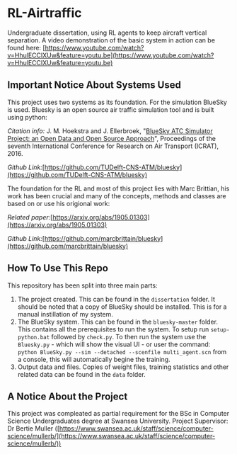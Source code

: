 
# RL-Airtraffic
Undergraduate dissertation, using RL agents to keep aircraft vertical separation. A video demonstration of the basic system in action can be found here: [https://www.youtube.com/watch?v=HhulECCIXUw&feature=youtu.be](https://www.youtube.com/watch?v=HhulECCIXUw&feature=youtu.be)

## Important Notice About Systems Used
This project uses two systems as its foundation. 
For the simulation BlueSky is used. Bluesky is an open source air traffic simulation tool and is built using python: 

*Citation info:* J. M. Hoekstra and J. Ellerbroek, "[BlueSky ATC Simulator Project: an Open Data and Open Source Approach](https://www.researchgate.net/publication/304490055_BlueSky_ATC_Simulator_Project_an_Open_Data_and_Open_Source_Approach)", Proceedings of the seventh International Conference for Research on Air Transport (ICRAT), 2016.

*Github Link:*[https://github.com/TUDelft-CNS-ATM/bluesky](https://github.com/TUDelft-CNS-ATM/bluesky) 

The foundation for the RL and most of this project lies with Marc Brittian, his work has been crucial and many of the concepts, methods and classes are based on or use his origional work:

*Related paper:*[https://arxiv.org/abs/1905.01303](https://arxiv.org/abs/1905.01303)

*Github Link:*[https://github.com/marcbrittain/bluesky](https://github.com/marcbrittain/bluesky)

## How To Use This Repo
This repository has been split into three main parts:
1. The project created. This can be found in the `dissertation` folder.
	It should be noted that a copy of BlueSky should be installed. This is for a manual instillation of my system. 
2. The BlueSky system. This can be found in the `bluesky-master` folder.
	This contains all the prerequisites to run the system. To setup run `setup-python.bat` followed by `check.py`. To then run the system use the `Bluesky.py` - which will show the visual UI - or user the command: `python BlueSky.py --sim --detached --scenfile multi_agent.scn` from a console, this will automatically begine the training.
3. Output data and files. Copies of weight files, training statistics and other related data can be found in the `data` folder.

## A Notice About the Project
This project was compleated as partial requirement for the BSc in Computer Science Undergraduates degree at Swansea University.
Project Supervisor: Dr Bertie Muller ([https://www.swansea.ac.uk/staff/science/computer-science/mullerb/](https://www.swansea.ac.uk/staff/science/computer-science/mullerb/))
